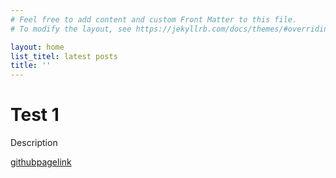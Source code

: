 ```yaml
---
# Feel free to add content and custom Front Matter to this file.
# To modify the layout, see https://jekyllrb.com/docs/themes/#overriding-theme-defaults

layout: home
list_titel: latest posts
title: ''
---
```


# Test 1 

Description

[githubpagelink](https://github.com/ycetindev)
